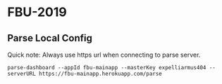 # FBU-2019

## Parse Local Config

Quick note: Always use https url when connecting to parse server.

```
parse-dashboard --appId fbu-mainapp --masterKey expelliarmus404 --serverURL https://fbu-mainapp.herokuapp.com/parse

```


